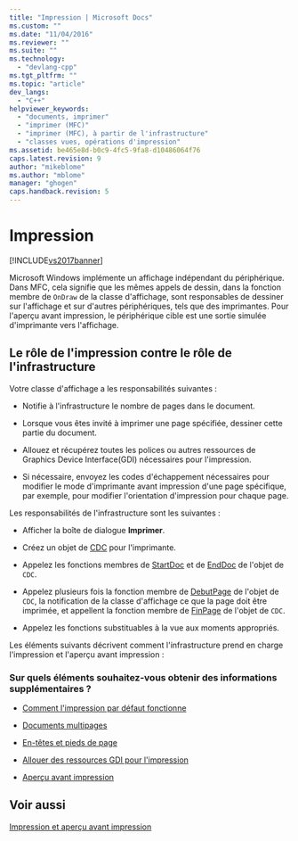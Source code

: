 ```yaml
---
title: "Impression | Microsoft Docs"
ms.custom: ""
ms.date: "11/04/2016"
ms.reviewer: ""
ms.suite: ""
ms.technology: 
  - "devlang-cpp"
ms.tgt_pltfrm: ""
ms.topic: "article"
dev_langs: 
  - "C++"
helpviewer_keywords: 
  - "documents, imprimer"
  - "imprimer (MFC)"
  - "imprimer (MFC), à partir de l'infrastructure"
  - "classes vues, opérations d'impression"
ms.assetid: be465e8d-b0c9-4fc5-9fa8-d10486064f76
caps.latest.revision: 9
author: "mikeblome"
ms.author: "mblome"
manager: "ghogen"
caps.handback.revision: 5
---
```

# Impression
[!INCLUDE[vs2017banner](../assembler/inline/includes/vs2017banner.md)]

Microsoft Windows implémente un affichage indépendant du périphérique.  Dans MFC, cela signifie que les mêmes appels de dessin, dans la fonction membre de `OnDraw` de la classe d'affichage, sont responsables de dessiner sur l'affichage et sur d'autres périphériques, tels que des imprimantes.  Pour l'aperçu avant impression, le périphérique cible est une sortie simulée d'imprimante vers l'affichage.  
  
##  <a name="_core_your_role_in_printing_vs.._the_framework.92.s_role"></a> Le rôle de l'impression contre le rôle de l'infrastructure  
 Votre classe d'affichage a les responsabilités suivantes :  
  
-   Notifie à l'infrastructure le nombre de pages dans le document.  
  
-   Lorsque vous êtes invité à imprimer une page spécifiée, dessiner cette partie du document.  
  
-   Allouez et récupérez toutes les polices ou autres ressources de Graphics Device Interface\(GDI\) nécessaires pour l'impression.  
  
-   Si nécessaire, envoyez les codes d'échappement nécessaires pour modifier le mode d'imprimante avant impression d'une page spécifique, par exemple, pour modifier l'orientation d'impression pour chaque page.  
  
 Les responsabilités de l'infrastructure sont les suivantes :  
  
-   Afficher la boîte de dialogue **Imprimer**.  
  
-   Créez un objet de [CDC](../mfc/reference/cdc-class.md) pour l'imprimante.  
  
-   Appelez les fonctions membres de [StartDoc](../Topic/CDC::StartDoc.md) et de [EndDoc](../Topic/CDC::EndDoc.md) de l'objet de `CDC`.  
  
-   Appelez plusieurs fois la fonction membre de [DebutPage](../Topic/CDC::StartPage.md) de l'objet de `CDC`, la notification de la classe d'affichage ce que la page doit être imprimée, et appellent la fonction membre de [FinPage](../Topic/CDC::EndPage.md) de l'objet de `CDC`.  
  
-   Appelez les fonctions substituables à la vue aux moments appropriés.  
  
 Les éléments suivants décrivent comment l'infrastructure prend en charge l'impression et l'aperçu avant impression :  
  
### Sur quels éléments souhaitez\-vous obtenir des informations supplémentaires ?  
  
-   [Comment l'impression par défaut fonctionne](../mfc/how-default-printing-is-done.md)  
  
-   [Documents multipages](../mfc/multipage-documents.md)  
  
-   [En\-têtes et pieds de page](../mfc/headers-and-footers.md)  
  
-   [Allouer des ressources GDI pour l'impression](../mfc/allocating-gdi-resources.md)  
  
-   [Aperçu avant impression](../mfc/print-preview-architecture.md)  
  
## Voir aussi  
 [Impression et aperçu avant impression](../mfc/printing-and-print-preview.md)